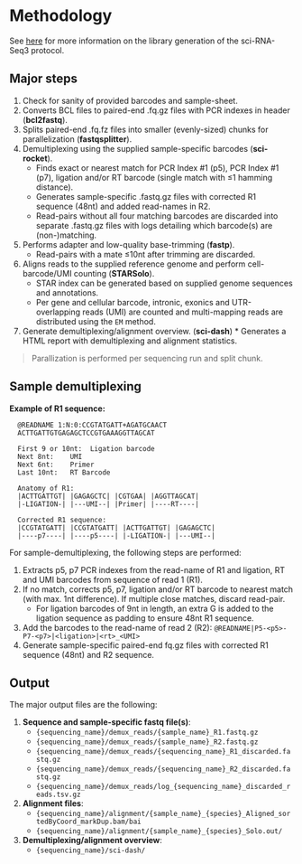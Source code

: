 # Methodology

See [here](https://teichlab.github.io/scg_lib_structs/methods_html/sci-RNA-seq3.html) for more information on the library generation of the sci-RNA-Seq3 protocol.

## Major steps

1. Check for sanity of provided barcodes and sample-sheet.
2. Converts BCL files to paired-end .fq.gz files with PCR indexes in header (**bcl2fastq**).
3. Splits paired-end .fq.fz files into smaller (evenly-sized) chunks for parallelization (**fastqsplitter**).
4. Demultiplexing using the supplied sample-specific barcodes (**sci-rocket**).
      * Finds exact or nearest match for PCR Index #1 (p5), PCR Index #1 (p7), ligation and/or RT barcode (single match with ≤1 hamming distance).
      * Generates sample-specific .fastq.gz files with corrected R1 sequence (48nt) and added read-names in R2.
      * Read-pairs without all four matching barcodes are discarded into separate .fastq.gz files with logs detailing which barcode(s) are (non-)matching.
5. Performs adapter and low-quality base-trimming (**fastp**).
      * Read-pairs with a mate ≤10nt after trimming are discarded.
6. Aligns reads to the supplied reference genome and perform cell-barcode/UMI counting (**STARSolo**).
      * STAR index can be generated based on supplied genome sequences and annotations.
      * Per gene and cellular barcode, intronic, exonics and UTR-overlapping reads (UMI) are counted and multi-mapping reads are distributed using the `EM` method.
7. Generate demultiplexing/alignment overview. (**sci-dash**)
        * Generates a HTML report with demultiplexing and alignment statistics.

> Parallization is performed per sequencing run and split chunk.

## Sample demultiplexing

**Example of R1 sequence:**

```text
  @READNAME 1:N:0:CCGTATGATT+AGATGCAACT
  ACTTGATTGTGAGAGCTCCGTGAAAGGTTAGCAT

  First 9 or 10nt:  Ligation barcode
  Next 8nt:    UMI
  Next 6nt:    Primer
  Last 10nt:   RT Barcode

  Anatomy of R1:
  |ACTTGATTGT| |GAGAGCTC| |CGTGAA| |AGGTTAGCAT|
  |-LIGATION-| |---UMI--| |Primer| |----RT----|

  Corrected R1 sequence:
  |CCGTATGATT| |CCGTATGATT| |ACTTGATTGT| |GAGAGCTC|
  |----p7----| |----p5----| |-LIGATION-| |---UMI--|
```

For sample-demultiplexing, the following steps are performed:

1. Extracts p5, p7 PCR indexes from the read-name of R1 and ligation, RT and UMI barcodes from sequence of read 1 (R1).
2. If no match, corrects p5, p7, ligation and/or RT barcode to nearest match (with max. 1nt difference). If multiple close matches, discard read-pair.
    * For ligation barcodes of 9nt in length, an extra G is added to the ligation sequence as padding to ensure 48nt R1 sequence.
3. Add the barcodes to the read-name of read 2 (R2): `@READNAME|P5-<p5>-P7-<p7>|<ligation>|<rt>_<UMI>`
4. Generate sample-specific paired-end fq.gz files with corrected R1 sequence (48nt) and R2 sequence.

## Output

The major output files are the following:

1. **Sequence and sample-specific fastq file(s)**:
      * `{sequencing_name}/demux_reads/{sample_name}_R1.fastq.gz`
      * `{sequencing_name}/demux_reads/{sample_name}_R2.fastq.gz`
      * `{sequencing_name}/demux_reads/{sequencing_name}_R1_discarded.fastq.gz`
      * `{sequencing_name}/demux_reads/{sequencing_name}_R2_discarded.fastq.gz`
      * `{sequencing_name}/demux_reads/log_{sequencing_name}_discarded_reads.tsv.gz`
2. **Alignment files**:
      * `{sequencing_name}/alignment/{sample_name}_{species}_Aligned_sortedByCoord_markDup.bam/bai`
      * `{sequencing_name}/alignment/{sample_name}_{species}_Solo.out/`
3. **Demultiplexing/alignment overview**:
      * `{sequencing_name}/sci-dash/`
